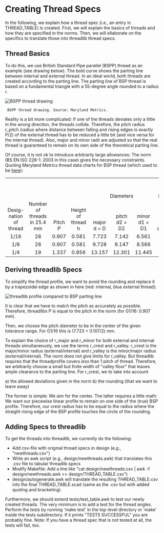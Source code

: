# Creating Thread Specs

In the following, we explain how a thread spec (i.e., an entry in THREAD_TABLE) is created. First, we will explain the basics of threads and how they are specified in the norms. Then, we will ellaborate on the specifics to translate those into threadlib thread specs.


## Thread Basics


To do this, we use British Standard Pipe parallel (BSPP) thread as an example (see drawing below). The bold curve shows the parting line between internal and external thread. In an ideal world, both threads are created according to the parting line. The parting line of BSP thread is based on a fundamental triangle with a 55-degree angle rounded to a radius r.

![BSPP thread drawing](imgs/BSPthread.jpg)

     BSPP thread drawing. Source: Maryland Metrics.

Reality is a bit more complicated: If one of the threads deviates only a little in the wrong direction, the threads collide. Therefore, the pitch radius r_pitch (radius where distance between falling and rising edges is exactly P/2) of the external thread has to be reduced a little bit (and vice versa for the internal thread). Also, major and minor radii are adjusted so that the real thread is guaranteed to remain on its own side of the theoretical parting line.

Of course, it is not ok to introduce arbitrarily large allowances: The norm (BS EN ISO 228-1: 2003 in this case) gives the necessary constraints. Quoting Maryland Metrics thread data charts for BSP thread (which used to be [here](http://mdmetric.com/tech/thddat7.htm)): 

<table>
 <tr>
 <td colspan="7" align="center" valign="bottom"></td>
 <td colspan="5" align="center" valign="bottom">Tolerances on pitch diametera</td>
 <td colspan="2" align="center" valign="bottom">Tolerance on minor diameter</td>
 <td colspan="2" align="center" valign="bottom">Tolerance on major diameter</td>
 </tr>
 <tr>
 <td colspan="4" align="center" valign="bottom"></td>
 <td colspan="3" align="center" valign="bottom">Diameters</td>
 <td colspan="2" align="center" valign="bottom">Internal thread TD2</td>
 <td colspan="3" align="center" valign="bottom">External thread Td2</td>
 <td colspan="2" align="center" valign="bottom">Internal thread TD1</td>
 <td colspan="2" align="center" valign="bottom">External thread Td</td>
 </tr>
 <tr>
 <td align="center" valign="bottom">Desig-nation of thread</td>
 <td align="center" valign="bottom">Number of threads in 25.4 mm</td>
 <td align="center" valign="bottom">Pitch    P</td>
 <td align="center" valign="bottom">Height of thread    h</td>
 <td align="center" valign="bottom">major d  = D</td>
 <td align="center" valign="bottom">pitch d2  = D2</td>
 <td align="center" valign="bottom">minor d1  = D1</td>
 <td align="center" valign="bottom">Lower deviation</td>
 <td align="center" valign="bottom">Upper deviation</td>
 <td align="center" valign="bottom">Lower deviation Class A</td>
 <td align="center" valign="bottom">Lower deviation Class B</td>
 <td align="center" valign="bottom">Upper deviation</td>
 <td align="center" valign="bottom">Lower deviation</td>
 <td align="center" valign="bottom">Upper deviation</td>
 <td align="center" valign="bottom">Lower deviation</td>
 <td align="center" valign="bottom">Upper deviation</td>
 </tr>
 <tr>
 <td align="center" valign="bottom">1/16</td>
 <td align="center" valign="bottom">28</td>
 <td align="center" valign="bottom">0.907</td>
 <td align="center" valign="bottom">0.581</td>
 <td align="center" valign="bottom">7.723</td>
 <td align="center" valign="bottom">7.142</td>
 <td align="center" valign="bottom">6.561</td>
 <td align="center" valign="bottom">0</td>
 <td align="center" valign="bottom">0.107</td>
 <td align="center" valign="bottom">-0.107</td>
 <td align="center" valign="bottom">-0.214</td>
 <td align="center" valign="bottom">0</td>
 <td align="center" valign="bottom">0</td>
 <td align="center" valign="bottom">0.282</td>
 <td align="center" valign="bottom">-0.214</td>
 <td align="center" valign="bottom">0</td>
 </tr>
 <tr>
 <td align="center" valign="bottom">1/8</td>
 <td align="center" valign="bottom">28</td>
 <td align="center" valign="bottom">0.907</td>
 <td align="center" valign="bottom">0.581</td>
 <td align="center" valign="bottom">9.728</td>
 <td align="center" valign="bottom">9.147</td>
 <td align="center" valign="bottom">8.566</td>
 <td align="center" valign="bottom">0</td>
 <td align="center" valign="bottom">0.107</td>
 <td align="center" valign="bottom">-0.107</td>
 <td align="center" valign="bottom">-0.214</td>
 <td align="center" valign="bottom">0</td>
 <td align="center" valign="bottom">0</td>
 <td align="center" valign="bottom">0.282</td>
 <td align="center" valign="bottom">-0.214</td>
 <td align="center" valign="bottom">0</td>
 </tr>
 <tr>
 <td align="center" valign="bottom">1/4</td>
 <td align="center" valign="bottom">19</td>
 <td align="center" valign="bottom">1.337</td>
 <td align="center" valign="bottom">0.856</td>
 <td align="center" valign="bottom">13.157</td>
 <td align="center" valign="bottom">12.301</td>
 <td align="center" valign="bottom">11.445</td>
 <td align="center" valign="bottom">0</td>
 <td align="center" valign="bottom">0.125</td>
 <td align="center" valign="bottom">-0.125</td>
 <td align="center" valign="bottom">-0.25</td>
 <td align="center" valign="bottom">0</td>
 <td align="center" valign="bottom">0</td>
 <td align="center" valign="bottom">0.445</td>
 <td align="center" valign="bottom">-0.25</td>
 <td align="center" valign="bottom">0</td>
 </tr>
</table>


## Deriving threadlib Specs

To simplify the thread profile, we want to avoid the rounding and replace it by a trapezoidal edge as shown in here (red: internal, blue external thread): 

![threadlib profile compared to BSP parting line](imgs/BSPthread.jpg)
 
It is clear that we have to match the pitch as accurately as possible.  Therefore, threadlibs P is equal to the pitch in the norm (for G1/16: 0.907 mm).

Then, we choose the pitch diameter to be in the center of the given tolerance range. For G1/16 this is (7.723 + 0.107/2) mm. 

To explain the choice of r_major and r_minor for both external and internal threads simultaneously, we use the terms r_crest and r_valley. r_crest is the major/minor radius (external/internal) and r_valley is the minor/major radius (external/internal). The norm does not give limits for r_valley. But threadlib requires that the threadprofile covers *less* than 1 pitch of thread. Therefore, we arbitrarily choose a small but finite width of "valley floor" that leaves ample clearance to the parting line. For r_crest, we to take into account

a) the allowed deviations given in the norm
b) the rounding (that we want to leave away)

The former is simple: We aim for the center. The latter requires a little math: We want our piecewise linear profile to remain on one side of the (true) BSP profile. Therefore, our crest radius has to be equal to the radius where the straight rising edge of the BSP profile touches the circle of the rounding.


## Adding Specs to threadlib

To get the threads into threadlib, we currently do the following: 

- Add csv-file with original thread specs in design (e.g., "newthreads.csv")
- Write an awk script (e.g., design/newthreads.awk) that translates this .csv file to tabular threadlib specs
- Modify Makefile: Add a line like "cat design/newthreads.csv | awk -f design/newthreads.awk >> design/THREAD_TABLE.csv")
- design/autogenerate.awk will translate the resulting THREAD_TABLE.csv into the final THREAD_TABLE.scad (same as the .csv but with added quoting and bracketing).

Furthermore, we should extend tests/test_table.awk to test our newly created threads. The very minimum is to add a test for the thread angles. Perform the tests by running 'make test' in the top-level directory or 'make' inside the tests subdirectory. If it prints "TESTS SUCCESSFUL" you are probably fine. Note: If you have a thread spec that is not tested at all, the tests will fail, too.

